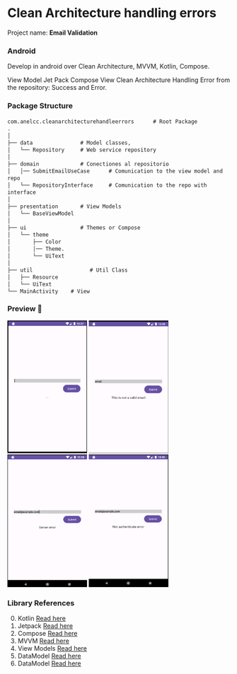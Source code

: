 # Clean Architecture handling errors

Project name: **Email Validation**

### Android
Develop in android over Clean Architecture, MVVM, Kotlin, Compose.



View Model
Jet Pack Compose View 
Clean Architecture 
Handling Error from the repository: Success and Error. 

### Package Structure
```
com.anelcc.cleanarchitecturehandleerrors      # Root Package
.
│
├── data               # Model classes,
│   └── Repository     # Web service repository
│
├── domain             # Conectiones al repositorio
│   │── SubmitEmailUseCase      # Comunication to the view model and repo   
│   └── RepositoryInterface     # Comunication to the repo with interface       
│
├── presentation       # View Models
│   └── BaseViewModel  
│
├── ui                 # Themes or Compose
│   └── theme          
│       ├── Color          
│       │── Theme.          
│       └── UiText  
│
├── util                  # Util Class
│   ├── Resource
│   └── UiText       
└── MainActivity    # View 
```
### Preview 🎉

<img src="https://raw.githubusercontent.com/AnelCC/EmailValidation/main/images/1.emptyScreen.png" width="180" height="300"/> <img src="https://raw.githubusercontent.com/AnelCC/EmailValidation/main/images/2.emailValidation.png" width="180" height="300"/> <img src="https://raw.githubusercontent.com/AnelCC/EmailValidation/main/images/3.ServerError.png" width="180" height="300"/> <img src="https://raw.githubusercontent.com/AnelCC/EmailValidation/main/images/4.AuthError.png" width="180" height="300"/>


### Library References

0. Kotlin [Read here](https://developer.android.com/kotlin/ktx)
0. Jetpack [Read here](https://developer.android.com/jetpack/getting-started)
0. Compose [Read here](https://developer.android.com/jetpack/androidx/releases/compose-ui)
0. MVVM [Read here](https://blog.mindorks.com/mvc-mvp-mvvm-architecture-in-android)
0. View Models [Read here](https://developer.android.com/topic/libraries/architecture/viewmodel)
0. DataModel [Read here](https://developer.android.com/topic/libraries/architecture/viewmodel)
0. DataModel [Read here](https://developer.android.com/topic/libraries/architecture/viewmodel)